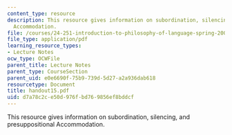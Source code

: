 ```yaml
---
content_type: resource
description: This resource gives information on subordination, silencing, and presuppositional
  Accommodation.
file: /courses/24-251-introduction-to-philosophy-of-language-spring-2005/d7a78c2ce50d976fbd769856ef8bddcf_handout15.pdf
file_type: application/pdf
learning_resource_types:
- Lecture Notes
ocw_type: OCWFile
parent_title: Lecture Notes
parent_type: CourseSection
parent_uid: e0e6690f-75b9-739d-5d27-a2a936dab618
resourcetype: Document
title: handout15.pdf
uid: d7a78c2c-e50d-976f-bd76-9856ef8bddcf
---
```

This resource gives information on subordination, silencing, and presuppositional Accommodation.

